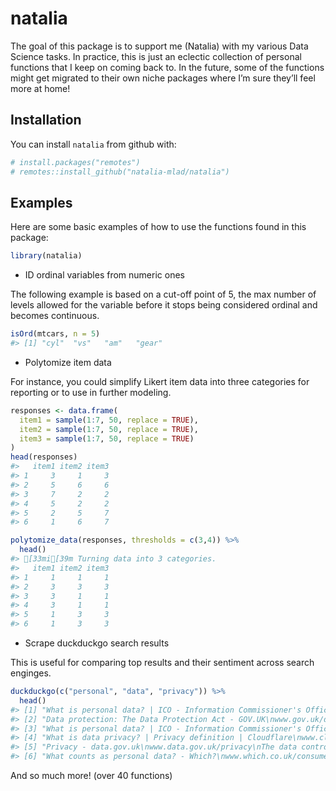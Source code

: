 
<!-- README.md is generated from README.Rmd. Please edit that file -->

# natalia

<!-- badges: start -->
<!-- badges: end -->

The goal of this package is to support me (Natalia) with my various Data
Science tasks. In practice, this is just an eclectic collection of
personal functions that I keep on coming back to. In the future, some of
the functions might get migrated to their own niche packages where I’m
sure they’ll feel more at home!

<!--# TODO: add a hex sticker to left of this intro {hexSticker} -->

## Installation

You can install `natalia` from github with:

``` r
# install.packages("remotes")
# remotes::install_github("natalia-mlad/natalia")
```

## Examples

<!-- (maybe further broken down by usecases) -->

Here are some basic examples of how to use the functions found in this
package:

``` r
library(natalia)
```

-   ID ordinal variables from numeric ones

The following example is based on a cut-off point of 5, the max number
of levels allowed for the variable before it stops being considered
ordinal and becomes continuous.

``` r
isOrd(mtcars, n = 5)
#> [1] "cyl"  "vs"   "am"   "gear"
```

-   Polytomize item data

For instance, you could simplify Likert item data into three categories
for reporting or to use in further modeling.

``` r
responses <- data.frame(
  item1 = sample(1:7, 50, replace = TRUE),
  item2 = sample(1:7, 50, replace = TRUE),
  item3 = sample(1:7, 50, replace = TRUE)
)
head(responses)
#>   item1 item2 item3
#> 1     3     1     3
#> 2     5     6     6
#> 3     7     2     2
#> 4     5     2     2
#> 5     2     5     7
#> 6     1     6     7
```

``` r
polytomize_data(responses, thresholds = c(3,4)) %>%
  head()
#> [33mi[39m Turning data into 3 categories.
#>   item1 item2 item3
#> 1     1     1     1
#> 2     3     3     3
#> 3     3     1     1
#> 4     3     1     1
#> 5     1     3     3
#> 6     1     3     3
```

-   Scrape duckduckgo search results

This is useful for comparing top results and their sentiment across
search enginges.

``` r
duckduckgo(c("personal", "data", "privacy")) %>%
  head()
#> [1] "What is personal data? | ICO - Information Commissioner's Office\nico.org.uk/for-organisations/guide-to-data-protection/guide-to-the-general-data-protection-regulation-gdpr/what-is-personal-data/what-is-personal-data/\nThis means personal data has to be information that relates to an individual. That individual must be identified or identifiable either directly or indirectly from one or more identifiers or from factors specific to the individual. The UK GDPR covers the processing of personal data in two ways:"                                           
#> [2] "Data protection: The Data Protection Act - GOV.UK\nwww.gov.uk/data-protection\nThe Data Protection Act 2018 is the UK's implementation of the General Data Protection Regulation (GDPR). Everyone responsible for using personal data has to follow strict rules called..."                                                                                                                                                                                                                                                                                                   
#> [3] "What is personal data? | ICO - Information Commissioner's Office\nico.org.uk/for-organisations/guide-to-data-protection/guide-to-the-general-data-protection-regulation-gdpr/key-definitions/what-is-personal-data/\nPersonal data may also include special categories of personal data or criminal conviction and offences data. These are considered to be more sensitive and you may only process them in more limited circumstances. Pseudonymised data can help reduce privacy risks by making it more difficult to identify individuals, but it is still personal data."
#> [4] "What is data privacy? | Privacy definition | Cloudflare\nwww.cloudflare.com/learning/privacy/what-is-data-privacy/\nData privacy generally means the ability of a person to determine for themselves when, how, and to what extent personal information about them is shared with or communicated to others. This personal information can be one's name, location, contact information, or online or real-world behavior."                                                                                                                                                   
#> [5] "Privacy - data.gov.uk\nwww.data.gov.uk/privacy\nThe data controller for GDS is the Cabinet Office — a data controller determines how and why personal data is processed. For more information read the Cabinet Office's entry in the Data Protection Public ... Children's privacy protection. We understand the importance of protecting children's privacy online. Our service is not designed ..."                                                                                                                                                                         
#> [6] "What counts as personal data? - Which?\nwww.which.co.uk/consumer-rights/advice/what-counts-as-personal-data-a4T2s2Y2ffXd\nThe EU-wide rules in the Data Protection Act 2018 (GDPR) provides the legal definition of what counts as personal data in the UK. Personal data includes an identifier like: your name. an identification number, for example your National Insurance or passport number. your location data, for example your home address or mobile phone GPS data."
```

And so much more! (over 40 functions)
